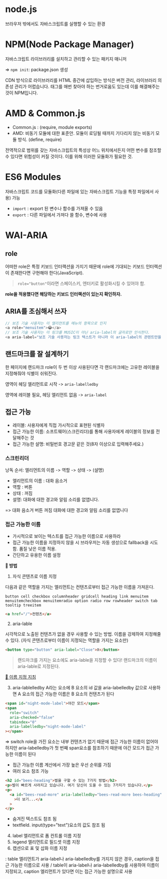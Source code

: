 # node.js

브라우저 밖에서도 자바스크립트를 실행할 수 있는 환경

# NPM(Node Package Manager)

자바스크립트 라이브러리를 설치하고 관리할 수 있는 패키지 매니저

=> `npm init`: package.json 생성

CDN 방식으로 라이브러리를 HTML 중간에 삽입하는 방식은 버전 관리, 라이브러리 의존성 관리가 어렵습니다. 태그를 매번 찾아야 하는 번거로움도 있는데 이를 해결해주는 것이 NPM입니다.

# AMD & Common.js

- Common.js : (require, module exports)
- AMD: 비동기 모듈에 대한 표준안. 모듈이 로딩될 때까지 기다리지 않는 비동기 모듈 방식. (define, require)

전역적으로 범위를 갖는 자바스크립트의 특성상 어느 위치에서든지 어떤 변수를 참조할 수 있다면 위험성이 커질 것이다. 이를 위해 이러한 모듈화가 필요한 것.

# ES6 Modules

자바스크립트 코드를 모듈화(다른 파일에 있는 자바스크립트 기능을 특정 파일에서 사용) 가능

- `import` : export 된 변수나 함수를 가져올 수 있음
- `export` : 다른 파일에서 가져다 쓸 함수, 변수에 사용

# WAI-ARIA

## role

어떠한 role은 특정 키보드 인터랙션을 가지기 때문에 role에 기대되는 키보드 인터렉션이 존재한다면 구현해야 한다(JavaScript).

> `role="button"`이라면 스페이스키, 엔터키로 활성화시킬 수 있어야 함.

**role을 적용했다면 해당하는 키보드 인터랙션이 있는지 확인하자.**

## ARIA를 조심해서 쓰자

```javascript
// 보조 기술 사용자는 이 엘리먼트를 메뉴의 항목으로 인지
<a role="menuitem">😂</a>
// 보조 기술 사용자는 이 링크를 MUSIC이 아닌 aria-label의 글자로만 인식한다.
<a aria-label="보조 기술 사용자는 링크 텍스트가 아니라 이 aria-label의 콘텐트만을 인식할 수 있습니다">MUSIC</a>
```

## 랜드마크를 잘 설계하기

한 페이지에 랜드마크 role이 두 번 이상 사용된다면 각 랜드마크에는 고유한 레이블을 지정해줘야 식별이 쉬워진다.

영역이 헤딩 엘리먼트로 시작 -> `aria-labelledby`

영역에 레이블 필요, 헤딩 엘리먼트 없음 -> `aria-label`

## 접근 가능

- 레이블: 사용자에게 직접 가시적으로 표현된 식별자
- 접근 가능한 이름: 소프트웨어(스크린리더)를 통해 사용자에게 레이블의 정보를 전달해주는 것
- 접근 가능한 설명: 비밀번호 경고문 같은 것(8자 이상으로 입력해주세요.)

### 스크린리더

낭독 순서: 엘리먼트의 이름 -> 역할 -> 상태 -> (설명)

- 엘리먼트의 이름 : 대화 음소거
- 역할 : 버톤
- 상태 : 꺼짐
- 설명: 대화에 대한 경고와 알림 소리를 없앱니다.

=> 대화 음소거 버튼 꺼짐 대화에 대한 경고와 알림 소리를 없앱니다

### 접근 가능한 이름

- 가시적으로 보이는 텍스트를 접근 가능한 이름으로 사용하라
- 접근 가능한 이름을 지정하지 않을 시 브라우저는 자동 생성으로 fallback을 시도함. 품질 낮은 이름 적용.
- 간단하고 유용한 이름 설정

**📌 방법**

1. 자식 콘텐츠로 이름 지정

다음과 같은 역할을 가지는 엘리먼트는 컨텐츠로부터 접근 가능한 이름을 가져온다.

`button
cell
checkbox
columnheader
gridcell
heading
link
menuitem 
menuitemcheckbox
menuitemradio
option
radio
row
rowheader
switch
tab
tooltip
treeitem`

```html
<a href="/">컨텐츠</a>
```

2. aria-lable

시각적으로 노출된 컨텐츠가 없을 경우 사용할 수 있는 방법. 이름을 강제하여 지정해줄 수 있다. (자식 콘텐츠로부터 이름이 지정되는 역할을 가지는 요소만)

```html
<button type="button" aria-label="Close">X</button>
```

> 랜드마크를 가지는 요소에도 aria-lable을 지정할 수 있다! 랜드마크의 이름이 aria-lable로 지정된다.

[📗 이름 지정 지침](https://mulder21c.github.io/aria-practices/#names_and_descriptions)

3. aria-lablelledby
   A라는 요소에 B 요소의 id 값을 aria-labelledby 값으로 사용하면 A 요소의 접근 가능한 이름은 B 요소의 컨텐츠가 된다

```html
<span id="night-mode-label">야간 모드</span>
<span
  role="switch"
  aria-checked="false"
  tabindex="0"
  aria-labelledby="night-mode-label"
></span>
```

=> switch role을 가진 요소는 내부 컨텐츠가 없기 때문에 접근 가능한 이름이 없어야 하지만 aria-labelledby가 첫 번째 span요소를 참조하기 때문에 야간 모드가 접근 가능한 이름이 된다

- 접근 가능한 이름 계산에서 가장 높은 우선 순위를 가짐
- 여러 요소 참조 가능

```html
<h2 id="bees-heading">벌을 구할 수 있는 7가지 방법</h2>
<p>벌이 빠르게 사라지고 있습니다. 여기 당신이 도울 수 있는 7가지가 있습니다.</p>
<p>
  <a id="bees-read-more" aria-labelledby="bees-read-more bees-heading"
    >더 보기...</a
  >
</p>
```

- 숨겨진 텍스트도 참조 됨
- textfield. input(type="text")요소의 값도 참조 됨

4.  label 엘리먼트로 폼 컨트롤 이름 지정
5.  legend 엘리먼트로 필드셋 이름 지정
6.  캡션으로 표 및 삽화 이름 지정

: table 엘리먼트가 aria-label나 aria-labelledby를 가지지 않은 경우, caption을 접근 가능한 이름으로 사용 / table이 aria-label나 aria-labelledby를 사용하여 이름이 지정되고, caption 엘리먼트가 있다면 이는 접근 가능한 설명으로 사용
